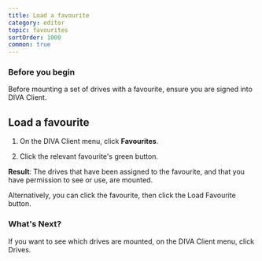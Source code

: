 ```yaml
---
title: Load a favourite
category: editor
topic: favourites
sortOrder: 1000
common: true
---
```


### Before you begin

Before mounting a set of drives with a favourite, ensure you are signed into DIVA Client.

## Load a favourite

1. On the DIVA Client menu, click **Favourites**.

2. Click the relevant favourite's green <i class="fa fa-plus-circle"></i> button.

<p class="tip tip--result">
  <strong>Result</strong>:
  The drives that have been assigned to the favourite, and that you have permission to see or use, are mounted.
</p>

Alternatively, you can click the favourite, then click the Load Favourite button.

### What's Next?

If you want to see which drives are mounted, on the DIVA Client menu, click Drives.

